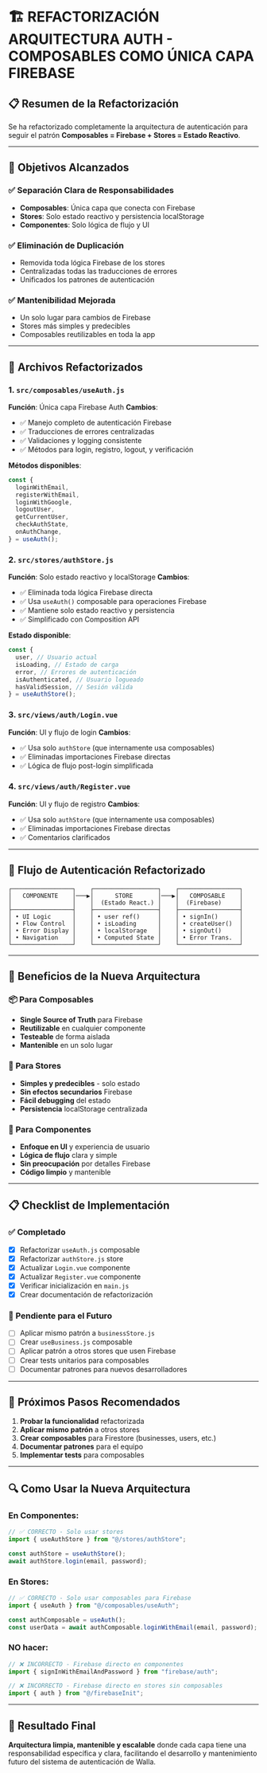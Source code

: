 # 🏗️ REFACTORIZACIÓN ARQUITECTURA AUTH - COMPOSABLES COMO ÚNICA CAPA FIREBASE

## 📋 Resumen de la Refactorización

Se ha refactorizado completamente la arquitectura de autenticación para seguir el patrón **Composables = Firebase + Stores = Estado Reactivo**.

---

## 🎯 Objetivos Alcanzados

### ✅ Separación Clara de Responsabilidades

- **Composables**: Única capa que conecta con Firebase
- **Stores**: Solo estado reactivo y persistencia localStorage
- **Componentes**: Solo lógica de flujo y UI

### ✅ Eliminación de Duplicación

- Removida toda lógica Firebase de los stores
- Centralizadas todas las traducciones de errores
- Unificados los patrones de autenticación

### ✅ Mantenibilidad Mejorada

- Un solo lugar para cambios de Firebase
- Stores más simples y predecibles
- Composables reutilizables en toda la app

---

## 🔧 Archivos Refactorizados

### 1. `src/composables/useAuth.js`

**Función**: Única capa Firebase Auth
**Cambios**:

- ✅ Manejo completo de autenticación Firebase
- ✅ Traducciones de errores centralizadas
- ✅ Validaciones y logging consistente
- ✅ Métodos para login, registro, logout, y verificación

**Métodos disponibles**:

```javascript
const {
  loginWithEmail,
  registerWithEmail,
  loginWithGoogle,
  logoutUser,
  getCurrentUser,
  checkAuthState,
  onAuthChange,
} = useAuth();
```

### 2. `src/stores/authStore.js`

**Función**: Solo estado reactivo y localStorage
**Cambios**:

- ✅ Eliminada toda lógica Firebase directa
- ✅ Usa `useAuth()` composable para operaciones Firebase
- ✅ Mantiene solo estado reactivo y persistencia
- ✅ Simplificado con Composition API

**Estado disponible**:

```javascript
const {
  user, // Usuario actual
  isLoading, // Estado de carga
  error, // Errores de autenticación
  isAuthenticated, // Usuario logueado
  hasValidSession, // Sesión válida
} = useAuthStore();
```

### 3. `src/views/auth/Login.vue`

**Función**: UI y flujo de login
**Cambios**:

- ✅ Usa solo `authStore` (que internamente usa composables)
- ✅ Eliminadas importaciones Firebase directas
- ✅ Lógica de flujo post-login simplificada

### 4. `src/views/auth/Register.vue`

**Función**: UI y flujo de registro
**Cambios**:

- ✅ Usa solo `authStore` (que internamente usa composables)
- ✅ Eliminadas importaciones Firebase directas
- ✅ Comentarios clarificados

---

## 🔄 Flujo de Autenticación Refactorizado

```
┌─────────────────┐    ┌──────────────────┐    ┌─────────────────┐
│   COMPONENTE    │───▶│      STORE       │───▶│   COMPOSABLE    │
│                 │    │  (Estado React.) │    │  (Firebase)     │
├─────────────────┤    ├──────────────────┤    ├─────────────────┤
│ • UI Logic      │    │ • user ref()     │    │ • signIn()      │
│ • Flow Control  │    │ • isLoading      │    │ • createUser()  │
│ • Error Display │    │ • localStorage   │    │ • signOut()     │
│ • Navigation    │    │ • Computed State │    │ • Error Trans.  │
└─────────────────┘    └──────────────────┘    └─────────────────┘
```

---

## 🚀 Beneficios de la Nueva Arquitectura

### 📦 Para Composables

- **Single Source of Truth** para Firebase
- **Reutilizable** en cualquier componente
- **Testeable** de forma aislada
- **Mantenible** en un solo lugar

### 🏪 Para Stores

- **Simples y predecibles** - solo estado
- **Sin efectos secundarios** Firebase
- **Fácil debugging** del estado
- **Persistencia** localStorage centralizada

### 🎨 Para Componentes

- **Enfoque en UI** y experiencia de usuario
- **Lógica de flujo** clara y simple
- **Sin preocupación** por detalles Firebase
- **Código limpio** y mantenible

---

## 📋 Checklist de Implementación

### ✅ Completado

- [x] Refactorizar `useAuth.js` composable
- [x] Refactorizar `authStore.js` store
- [x] Actualizar `Login.vue` componente
- [x] Actualizar `Register.vue` componente
- [x] Verificar inicialización en `main.js`
- [x] Crear documentación de refactorización

### 🔄 Pendiente para el Futuro

- [ ] Aplicar mismo patrón a `businessStore.js`
- [ ] Crear `useBusiness.js` composable
- [ ] Aplicar patrón a otros stores que usen Firebase
- [ ] Crear tests unitarios para composables
- [ ] Documentar patrones para nuevos desarrolladores

---

## 🎯 Próximos Pasos Recomendados

1. **Probar la funcionalidad** refactorizada
2. **Aplicar mismo patrón** a otros stores
3. **Crear composables** para Firestore (businesses, users, etc.)
4. **Documentar patrones** para el equipo
5. **Implementar tests** para composables

---

## 🔍 Como Usar la Nueva Arquitectura

### En Componentes:

```javascript
// ✅ CORRECTO - Solo usar stores
import { useAuthStore } from "@/stores/authStore";

const authStore = useAuthStore();
await authStore.login(email, password);
```

### En Stores:

```javascript
// ✅ CORRECTO - Solo usar composables para Firebase
import { useAuth } from "@/composables/useAuth";

const authComposable = useAuth();
const userData = await authComposable.loginWithEmail(email, password);
```

### NO hacer:

```javascript
// ❌ INCORRECTO - Firebase directo en componentes
import { signInWithEmailAndPassword } from "firebase/auth";

// ❌ INCORRECTO - Firebase directo en stores sin composables
import { auth } from "@/firebaseInit";
```

---

## 🎉 Resultado Final

**Arquitectura limpia, mantenible y escalable** donde cada capa tiene una responsabilidad específica y clara, facilitando el desarrollo y mantenimiento futuro del sistema de autenticación de Walla.
